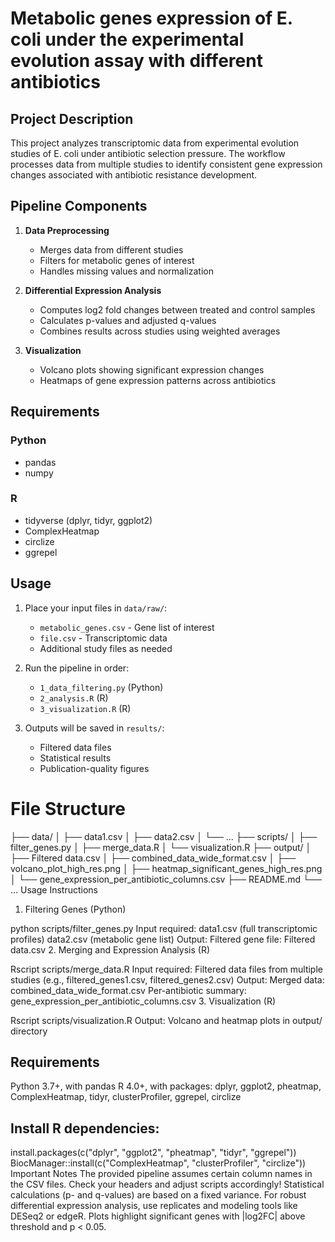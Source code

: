 # Metabolic genes expression of E. coli under the experimental evolution assay with different antibiotics

## Project Description
This project analyzes transcriptomic data from experimental evolution studies of E. coli under antibiotic selection pressure. The workflow processes data from multiple studies to identify consistent gene expression changes associated with antibiotic resistance development.

## Pipeline Components

1. **Data Preprocessing**
   - Merges data from different studies
   - Filters for metabolic genes of interest
   - Handles missing values and normalization

2. **Differential Expression Analysis**
   - Computes log2 fold changes between treated and control samples
   - Calculates p-values and adjusted q-values
   - Combines results across studies using weighted averages

3. **Visualization**
   - Volcano plots showing significant expression changes
   - Heatmaps of gene expression patterns across antibiotics

## Requirements

### Python
- pandas
- numpy

### R
- tidyverse (dplyr, tidyr, ggplot2)
- ComplexHeatmap
- circlize
- ggrepel

## Usage

1. Place your input files in `data/raw/`:
   - `metabolic_genes.csv` - Gene list of interest
   - `file.csv` - Transcriptomic data
   - Additional study files as needed

2. Run the pipeline in order:
   - `1_data_filtering.py` (Python)
   - `2_analysis.R` (R)
   - `3_visualization.R` (R)

3. Outputs will be saved in `results/`:
   - Filtered data files
   - Statistical results
   - Publication-quality figures

# File Structure


├── data/
│   ├── data1.csv
│   ├── data2.csv
│   └── ...
├── scripts/
│   ├── filter_genes.py
│   ├── merge_data.R
│   └── visualization.R
├── output/
│   ├── Filtered data.csv
│   ├── combined_data_wide_format.csv
│   ├── volcano_plot_high_res.png
│   ├── heatmap_significant_genes_high_res.png
│   └── gene_expression_per_antibiotic_columns.csv
├── README.md
└── ...
Usage Instructions
1. Filtering Genes (Python)


python scripts/filter_genes.py
Input required:
data1.csv (full transcriptomic profiles)
data2.csv (metabolic gene list)
Output:
Filtered gene file: Filtered data.csv
2. Merging and Expression Analysis (R)

Rscript scripts/merge_data.R
Input required:
Filtered data files from multiple studies (e.g., filtered_genes1.csv, filtered_genes2.csv)
Output:
Merged data: combined_data_wide_format.csv
Per-antibiotic summary: gene_expression_per_antibiotic_columns.csv
3. Visualization (R)

Rscript scripts/visualization.R
Output:
Volcano and heatmap plots in output/ directory

## Requirements
Python 3.7+, with pandas
R 4.0+, with packages: dplyr, ggplot2, pheatmap, ComplexHeatmap, tidyr, clusterProfiler, ggrepel, circlize

## Install R dependencies:

install.packages(c("dplyr", "ggplot2", "pheatmap", "tidyr", "ggrepel"))
BiocManager::install(c("ComplexHeatmap", "clusterProfiler", "circlize"))
Important Notes
The provided pipeline assumes certain column names in the CSV files. Check your headers and adjust scripts accordingly!
Statistical calculations (p- and q-values) are based on a fixed variance. For robust differential expression analysis, use replicates and modeling tools like DESeq2 or edgeR.
Plots highlight significant genes with |log2FC| above threshold and p < 0.05.






